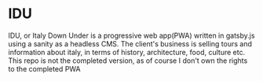 # IDU

IDU, or Italy Down Under is a progressive web app(PWA) written in gatsby.js using a sanity as a headless CMS. The client's business is selling tours and information about italy, in terms of history, architecture, food, culture etc. This repo is not the completed version, as of course I don't own the rights to the completed PWA
